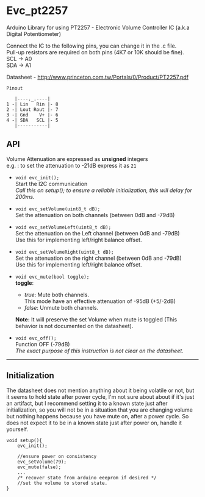 # Evc_pt2257
Arduino Library for using PT2257 - Electronic Volume Controller IC (a.k.a Digital Potentiometer)

Connect the IC to the following pins, you can change it in the .c file.  
Pull-up resistors are required on both pins (4K7 or 10K should be fine).  
 SCL -> A0  
 SDA -> A1  
 
 Datasheet - http://www.princeton.com.tw/Portals/0/Product/PT2257.pdf

```
Pinout

   |----._.----|
1 -| Lin   Rin |- 8
2 -| Lout Rout |- 7
3 -| Gnd    V+ |- 6
4 -| SDA   SCL |- 5
   |-----------|
```

## API

Volume Attenuation are expressed as **unsigned** integers  
e.g. : to set the attenuation to -21dB express it as `21`

- `void evc_init();`  
  Start the I2C communication  
  *Call this on setup(); to ensure a reliable initialization, this will delay for 200ms.*

- `void evc_setVolume(uint8_t dB);`  
  Set the attenuation on both channels (between 0dB and -79dB)

- `void evc_setVolumeLeft(uint8_t dB);`  
  Set the attenuation on the Left channel (between 0dB and -79dB)  
  Use this for implementing left/right balance offset.

- `void evc_setVolumeRight(uint8_t dB);`  
  Set the attenuation on the right channel (between 0dB and -79dB)  
  Use this for implementing left/right balance offset.

- `void evc_mute(bool toggle);`  
  **toggle**:
    - *true*: Mute both channels.  
      This mode have an effective attenuation of -95dB (+5/-2dB) 
    - *false*: Unmute both channels.
    
  **Note:** It will preserve the set Volume when mute is toggled 
  (This behavior is not documented on the datasheet).  

- `void evc_off();`  
  Function OFF (-79dB)  
  *The exact purpose of this instruction is not clear on the datasheet.*

----

## Initialization

The datasheet does not mention anything about it being volatile or not, but it seems to hold state after power cycle, I'm not sure about about if it's just an artifact, but I recommend setting it to a known state just after initialization, so you will not be in a situation that you are changing volume but nothing happens because you have mute on, after a power cycle. So does not expect it to be in a known state just after power on, handle it yourself.

```
void setup(){
    evc_init();
    
    //ensure power on consistency
    evc_setVolume(79);
    evc_mute(false);
	...
    /* recover state from arduino eeeprom if desired */
	//set the volume to stored state.
}
```

